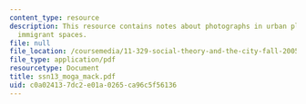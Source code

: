 ```yaml
---
content_type: resource
description: This resource contains notes about photographs in urban planning, and
  immigrant spaces.
file: null
file_location: /coursemedia/11-329-social-theory-and-the-city-fall-2005/c0a024137dc2e01a0265ca96c5f56136_ssn13_moga_mack.pdf
file_type: application/pdf
resourcetype: Document
title: ssn13_moga_mack.pdf
uid: c0a02413-7dc2-e01a-0265-ca96c5f56136
---
```

